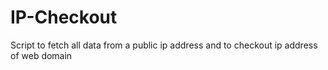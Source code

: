 # IP-Checkout
Script to fetch all data from a public ip address and to checkout ip address of web domain
